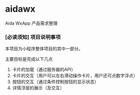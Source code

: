 # aidawx
Aida WxApp 产品需求整理

### [必读须知] 项目说明事项

本项目为小程序整体项目的其中一部分。

主要目标是完成以下几点
1. 卡片的加载（通过服务器的API）
2. 卡片的交互（用户可以左右滑动操作卡片，用户还可点数字浮点）
3. 按钮的交互（通过条件控制按钮的显示状态）
4. 详情浮层的展示（及交互）

